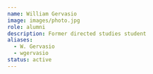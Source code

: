 ```yaml
---
name: William Gervasio
image: images/photo.jpg
role: alumni
description: Former directed studies student
aliases:
  - W. Gervasio
  - wgervasio
status: active
---
```

